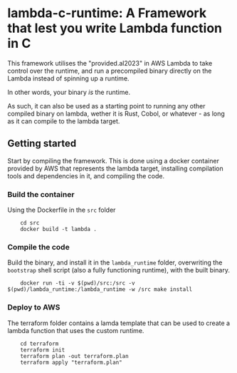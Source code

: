 # lambda-c-runtime: A Framework that lest you write Lambda function in C

This framework utilises the "provided.al2023" in AWS Lambda to take control over the runtime, and run a precompiled binary directly on the Lambda instead of spinning up a runtime.

In other words, your binary _is_ the runtime.

As such, it can also be used as a starting point to running any other compiled binary on lambda, wether it is Rust, Cobol, or whatever - as long as it can compile to the lambda target.

## Getting started

Start by compiling the framework. This is done using a docker container provided by AWS that represents the lambda target, installing compilation tools and dependencies in it, and compiling the code.

### Build the container

Using the Dockerfile in the `src` folder

```
    cd src
    docker build -t lambda .
```

### Compile the code

Build the binary, and install it in the `lambda_runtime` folder, overwriting the `bootstrap` shell script (also a fully functioning runtime), with the built binary.

```
    docker run -ti -v $(pwd)/src:/src -v $(pwd)/lambda_runtime:/lambda_runtime -w /src make install
```

### Deploy to AWS

The terraform folder contains a lamda template that can be used to create a lambda function that uses the custom runtime.

```
    cd terraform
    terraform init
    terraform plan -out terraform.plan
    terraform apply "terraform.plan"
```
